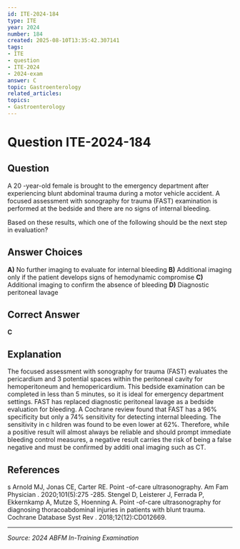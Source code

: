 ```yaml
---
id: ITE-2024-184
type: ITE
year: 2024
number: 184
created: 2025-08-10T13:35:42.307141
tags:
- ITE
- question
- ITE-2024
- 2024-exam
answer: C
topic: Gastroenterology
related_articles:
topics:
- Gastroenterology
---
```


# Question ITE-2024-184

## Question
A 20 -year-old female is brought to the emergency department after experiencing blunt abdominal 
trauma during a motor vehicle accident. A focused assessment with sonography for trauma (FAST) 
examination is performed at the bedside and there are no signs of internal bleeding.  
 
Based on these results, which one of the following should be the next step in evaluation?

## Answer Choices
**A)** No further imaging to evaluate for internal bleeding
**B)** Additional imaging only if the patient develops signs of hemodynamic compromise
**C)** Additional imaging to confirm the absence of bleeding
**D)** Diagnostic peritoneal lavage

## Correct Answer
**C**

## Explanation
The focused assessment with sonography for trauma (FAST) evaluates the pericardium and 3 potential spaces within the peritoneal cavity for hemoperitoneum and hemopericardium. This bedside examination can be completed in less than 5 minutes, so it is ideal for emergency department settings. FAST has replaced diagnostic peritoneal lavage as a bedside evaluation for bleeding. A Cochrane review found that FAST has a 96% specificity but only a 74% sensitivity for detecting internal bleeding. The sensitivity in c hildren was found to be even lower at 62%. Therefore, while a positive result will almost always be reliable and should prompt immediate bleeding control measures, a negative result carries the risk of being a false negative and must be confirmed by additi onal imaging such as CT.

## References
s Arnold MJ, Jonas CE, Carter RE. Point -of-care ultrasonography. Am Fam Physician . 2020;101(5):275 -285. Stengel D, Leisterer J, Ferrada P, Ekkernkamp A, Mutze S, Hoenning A. Point -of-care ultrasonography for diagnosing thoracoabdominal injuries in patients with blunt trauma. Cochrane Database Syst Rev . 2018;12(12):CD012669.

---
*Source: 2024 ABFM In-Training Examination*